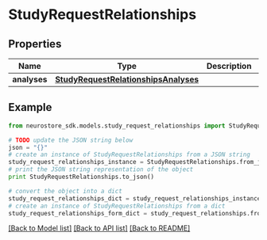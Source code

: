 # StudyRequestRelationships


## Properties
Name | Type | Description | Notes
------------ | ------------- | ------------- | -------------
**analyses** | [**StudyRequestRelationshipsAnalyses**](StudyRequestRelationshipsAnalyses.md) |  | [optional] 

## Example

```python
from neurostore_sdk.models.study_request_relationships import StudyRequestRelationships

# TODO update the JSON string below
json = "{}"
# create an instance of StudyRequestRelationships from a JSON string
study_request_relationships_instance = StudyRequestRelationships.from_json(json)
# print the JSON string representation of the object
print StudyRequestRelationships.to_json()

# convert the object into a dict
study_request_relationships_dict = study_request_relationships_instance.to_dict()
# create an instance of StudyRequestRelationships from a dict
study_request_relationships_form_dict = study_request_relationships.from_dict(study_request_relationships_dict)
```
[[Back to Model list]](../README.md#documentation-for-models) [[Back to API list]](../README.md#documentation-for-api-endpoints) [[Back to README]](../README.md)


